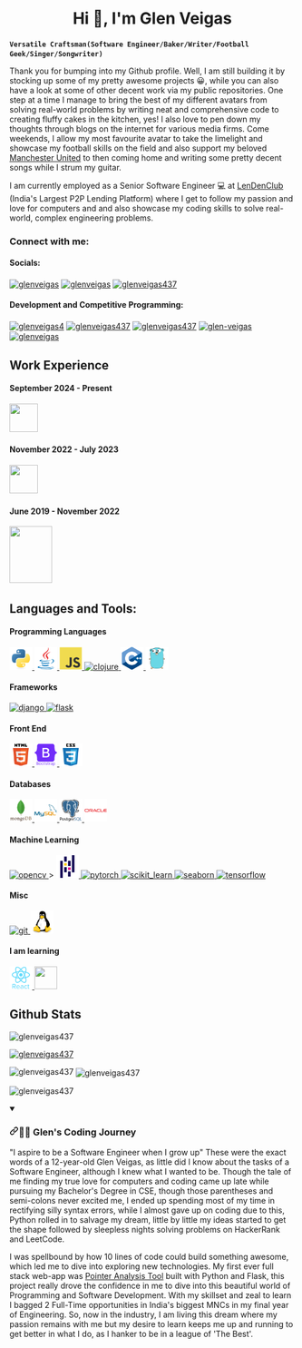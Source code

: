 <h1 align="center">Hi 👋, I'm Glen Veigas</h1>
<p align="left">
<strong>
  <code>Versatile Craftsman(Software Engineer/Baker/Writer/Football Geek/Singer/Songwriter)</code>
  </strong>
  
Thank you for bumping into my Github profile. Well, I am still building it by stocking up some of my pretty awesome projects 😀, while you can also have a look at some of other decent work via my public repositories. One step at a time I manage to bring the best of my different avatars from solving real-world problems by writing neat and comprehensive code to creating fluffy cakes in the kitchen, yes! I also love to pen down my thoughts through blogs on the internet for various media firms. Come weekends, I allow my most favourite avatar to take the limelight and showcase my football skills on the field and also support my beloved <a href="https://www.manutd.com/">Manchester United</a> to then coming home and writing some pretty decent songs while I strum my guitar. 
  
I am currently employed as a Senior Software Engineer 💻 at <a href="https://www.linkedin.com/company/lenden-club"> LenDenClub </a> (India's Largest P2P Lending Platform) where I get to follow my passion and love for computers and and also showcase my coding skills to solve real-world, complex engineering problems.
</p>

<h3 align="left">Connect with me:</h3>   

<h4 align="left">Socials: </h4>
<p align="left">
<a href="https://linkedin.com/in/glenveigas" target="blank"><img align="center" src="https://raw.githubusercontent.com/rahuldkjain/github-profile-readme-generator/master/src/images/icons/Social/linked-in-alt.svg" alt="glenveigas" height="30" width="40" /></a>
<a href="https://instagram.com/glenveigas" target="blank"><img align="center" src="https://raw.githubusercontent.com/rahuldkjain/github-profile-readme-generator/master/src/images/icons/Social/instagram.svg" alt="glenveigas" height="30" width="40" /></a>
<a href="https://twitter.com/glenveigas437" target="blank"><img align="center" src="https://raw.githubusercontent.com/rahuldkjain/github-profile-readme-generator/master/src/images/icons/Social/twitter.svg" alt="glenveigas437" height="30" width="40" /></a>
</p>

<h4 align="left">Development and Competitive Programming: </h4>
<p align="left">
<a href="https://www.leetcode.com/glenveigas4" target="blank"><img align="center" src="https://raw.githubusercontent.com/rahuldkjain/github-profile-readme-generator/master/src/images/icons/Social/leet-code.svg" alt="glenveigas4" height="30" width="40" /></a>
<a href="https://auth.geeksforgeeks.org/user/glenveigas437" target="blank"><img align="center" src="https://raw.githubusercontent.com/rahuldkjain/github-profile-readme-generator/master/src/images/icons/Social/geeks-for-geeks.svg" alt="glenveigas437" height="30" width="40" /></a>
<a href="https://www.hackerrank.com/glenveigas437" target="blank"><img align="center" src="https://raw.githubusercontent.com/rahuldkjain/github-profile-readme-generator/master/src/images/icons/Social/hackerrank.svg" alt="glenveigas437" height="30" width="40" /></a>
<a href="https://stackoverflow.com/users/glen-veigas" target="blank"><img align="center" src="https://raw.githubusercontent.com/rahuldkjain/github-profile-readme-generator/master/src/images/icons/Social/stack-overflow.svg" alt="glen-veigas" height="30" width="40" /></a>
<a href="https://kaggle.com/glenveigas" target="blank"><img align="center" src="https://raw.githubusercontent.com/rahuldkjain/github-profile-readme-generator/master/src/images/icons/Social/kaggle.svg" alt="glenveigas" height="30" width="40" /></a>
</p>



<h2 align="left">Work Experience</h2>

<h4>September 2024 - Present</h4>

<img src="https://github.com/user-attachments/assets/bf8ff7bc-e9c2-4a1d-ba45-56f6595ad9bd" width="50" height="50"></img>

<h4> November 2022 - July 2023</h4>

<img src="https://user-images.githubusercontent.com/31877827/205267176-e21f5258-6ce2-4bf1-8f7a-b359436e968e.svg" width="50" height="50"></img>

<h4>June 2019 - November 2022</h4>

<img src="https://user-images.githubusercontent.com/31877827/205268043-9d6f86c0-444f-4c24-9481-c50298d4d1b0.svg" width="75" height="100"></img>









<h2 align="left">Languages and Tools:</h2>

<h4>Programming Languages</h4>
<p align="left"> 
<a href="https://www.python.org" target="_blank" rel="noreferrer"> <img src="https://raw.githubusercontent.com/devicons/devicon/master/icons/python/python-original.svg" alt="python" width="40" height="40"/> </a> <a href="https://www.java.com" target="_blank" rel="noreferrer"> <img src="https://raw.githubusercontent.com/devicons/devicon/master/icons/java/java-original.svg" alt="java" width="40" height="40"/> </a> <a href="https://developer.mozilla.org/en-US/docs/Web/JavaScript" target="_blank" rel="noreferrer"> <img src="https://raw.githubusercontent.com/devicons/devicon/master/icons/javascript/javascript-original.svg" alt="javascript" width="40" height="40"/> </a>
<a href="https://clojure.org/" target="_blank" rel="noreferrer"> <img src="https://upload.wikimedia.org/wikipedia/commons/5/5d/Clojure_logo.svg" alt="clojure" width="40" height="40"/> </a> <a href="https://www.w3schools.com/cpp/" target="_blank" rel="noreferrer"> <img src="https://raw.githubusercontent.com/devicons/devicon/master/icons/cplusplus/cplusplus-original.svg" alt="cplusplus" width="40" height="40"/> </a>
<a href="https://golang.org" target="_blank" rel="noreferrer"> <img src="https://raw.githubusercontent.com/devicons/devicon/master/icons/go/go-original.svg" alt="go" width="40" height="40"/> </a>
</p>

<h4>Frameworks</h4>
<p align="left">
<a href="https://www.djangoproject.com/" target="_blank" rel="noreferrer"> <img src="https://cdn.worldvectorlogo.com/logos/django.svg" alt="django" width="40" height="40"/> </a> <a href="https://flask.palletsprojects.com/" target="_blank" rel="noreferrer"> <img src="https://www.vectorlogo.zone/logos/pocoo_flask/pocoo_flask-icon.svg" alt="flask" width="40" height="40"/> </a>
</p>


<h4>Front End</h4>
<p align="left">
<a href="https://www.w3.org/html/" target="_blank" rel="noreferrer"> <img src="https://raw.githubusercontent.com/devicons/devicon/master/icons/html5/html5-original-wordmark.svg" alt="html5" width="40" height="40"/> </a> <a href="https://getbootstrap.com" target="_blank" rel="noreferrer"> <img src="https://raw.githubusercontent.com/devicons/devicon/master/icons/bootstrap/bootstrap-plain-wordmark.svg" alt="bootstrap" width="40" height="40"/> </a><a href="https://www.w3schools.com/css/" target="_blank" rel="noreferrer"> <img src="https://raw.githubusercontent.com/devicons/devicon/master/icons/css3/css3-original-wordmark.svg" alt="css3" width="40" height="40"/> </a>  
</p>

<h4>Databases</h4>
<p align="left">
<a href="https://www.mongodb.com/" target="_blank" rel="noreferrer"> <img src="https://raw.githubusercontent.com/devicons/devicon/master/icons/mongodb/mongodb-original-wordmark.svg" alt="mongodb" width="40" height="40"/> </a> <a href="https://www.mysql.com/" target="_blank" rel="noreferrer"> <img src="https://raw.githubusercontent.com/devicons/devicon/master/icons/mysql/mysql-original-wordmark.svg" alt="mysql" width="40" height="40"/> </a> <a href="https://www.postgresql.org" target="_blank" rel="noreferrer"> <img src="https://raw.githubusercontent.com/devicons/devicon/master/icons/postgresql/postgresql-original-wordmark.svg" alt="postgresql" width="40" height="40"/> </a> <a href="https://www.oracle.com/" target="_blank" rel="noreferrer"> <img src="https://raw.githubusercontent.com/devicons/devicon/master/icons/oracle/oracle-original.svg" alt="oracle" width="40" height="40"/> </a>
</p>

<h4>Machine Learning</h4>
<p align="left">
<a href="https://opencv.org/" target="_blank" rel="noreferrer"> <img src="https://www.vectorlogo.zone/logos/opencv/opencv-icon.svg" alt="opencv" width="40" height="40"/> </a> > <a href="https://pandas.pydata.org/" target="_blank" rel="noreferrer"> <img src="https://raw.githubusercontent.com/devicons/devicon/2ae2a900d2f041da66e950e4d48052658d850630/icons/pandas/pandas-original.svg" alt="pandas" width="40" height="40"/> </a>   <a href="https://pytorch.org/" target="_blank" rel="noreferrer"> <img src="https://www.vectorlogo.zone/logos/pytorch/pytorch-icon.svg" alt="pytorch" width="40" height="40"/> </a>  <a href="https://scikit-learn.org/" target="_blank" rel="noreferrer"> <img src="https://upload.wikimedia.org/wikipedia/commons/0/05/Scikit_learn_logo_small.svg" alt="scikit_learn" width="40" height="40"/> </a> <a href="https://seaborn.pydata.org/" target="_blank" rel="noreferrer"> <img src="https://seaborn.pydata.org/_images/logo-mark-lightbg.svg" alt="seaborn" width="40" height="40"/> </a> <a href="https://www.tensorflow.org" target="_blank" rel="noreferrer"> <img src="https://www.vectorlogo.zone/logos/tensorflow/tensorflow-icon.svg" alt="tensorflow" width="40" height="40"/> </a> </p>

<h4>Misc</h4>
<p align="left">
<a href="https://git-scm.com/" target="_blank" rel="noreferrer"> <img src="https://www.vectorlogo.zone/logos/git-scm/git-scm-icon.svg" alt="git" width="40" height="40"/> </a>  <a href="https://www.linux.org/" target="_blank" rel="noreferrer"> <img src="https://raw.githubusercontent.com/devicons/devicon/master/icons/linux/linux-original.svg" alt="linux" width="40" height="40"/> </a>
</p>


<h4>I am learning</h4>
<p align="left">
<a href="https://reactjs.org/" target="_blank" rel="noreferrer"> <img src="https://raw.githubusercontent.com/devicons/devicon/master/icons/react/react-original-wordmark.svg" alt="react" width="40" height="40"/> </a> <a> <img src="https://user-images.githubusercontent.com/31877827/205277362-7a087869-b89f-4094-be54-aad93eec3afa.svg" width="40" height="40")</a>
</p>



<h2 align="left">Github Stats</h2>

<p align="left"> <img src="https://komarev.com/ghpvc/?username=glenveigas437&label=Profile%20views&color=0e75b6&style=flat" alt="glenveigas437" /> </p>

<p align="left"> <a href="https://github.com/ryo-ma/github-profile-trophy"><img src="https://github-profile-trophy.vercel.app/?username=glenveigas437" alt="glenveigas437" /></a> </p>


<p><img align="left" src="https://github-readme-stats.vercel.app/api/top-langs?username=glenveigas437&show_icons=true&locale=en&layout=compact" alt="glenveigas437" /></p>

<p>&nbsp;<img align="center" src="https://github-readme-stats.vercel.app/api?username=glenveigas437&show_icons=true&locale=en" alt="glenveigas437" /></p>

<p><img align="center" src="https://github-readme-streak-stats.herokuapp.com/?user=glenveigas437&" alt="glenveigas437" /></p>


<details open="">
 <summary><h3 dir="auto"><a id="user-content--forrests-coding-journey" class="anchor" aria-hidden="true" href="#-forrests-coding-journey"><svg class="octicon octicon-link" viewBox="0 0 16 16" version="1.1" width="16" height="16" aria-hidden="true"><path fill-rule="evenodd" d="M7.775 3.275a.75.75 0 001.06 1.06l1.25-1.25a2 2 0 112.83 2.83l-2.5 2.5a2 2 0 01-2.83 0 .75.75 0 00-1.06 1.06 3.5 3.5 0 004.95 0l2.5-2.5a3.5 3.5 0 00-4.95-4.95l-1.25 1.25zm-4.69 9.64a2 2 0 010-2.83l2.5-2.5a2 2 0 012.83 0 .75.75 0 001.06-1.06 3.5 3.5 0 00-4.95 0l-2.5 2.5a3.5 3.5 0 004.95 4.95l1.25-1.25a.75.75 0 00-1.06-1.06l-1.25 1.25a2 2 0 01-2.83 0z"></path></svg></a><g-emoji class="g-emoji" alias="man_technologist" fallback-src="https://github.githubassets.com/images/icons/emoji/unicode/1f468-1f4bb.png">👨&zwj;💻</g-emoji> Glen's Coding Journey</h3></summary>
<p align="left">
"I aspire to be a Software Engineer when I grow up"
These were the exact words of a 12-year-old Glen Veigas, as little did I know about the tasks of a Software Engineer, although I knew what I wanted to be. Though the tale of me finding my true love for computers and coding came up late while pursuing my Bachelor's Degree in CSE, though those parentheses and semi-colons never excited me, I ended up spending most of my time in rectifying silly syntax errors, while I almost gave up on coding due to this, Python rolled in to salvage my dream, little by little my ideas started to get the shape followed by sleepless nights solving problems on HackerRank and LeetCode. 

I was spellbound by how 10 lines of code could build something awesome, which led me to dive into exploring new technologies. My first ever full stack web-app was [Pointer Analysis Tool](https://github.com/glenveigas437/PointerAnalysisTool) built with Python and Flask, this project really drove the confidence in me to dive into this beautiful world of Programming and Software Development. With my skillset and zeal to learn I bagged 2 Full-Time opportunities in India's biggest MNCs in my final year of Engineering. So, now in the industry, I am living this dream where my passion remains with me but my desire to learn keeps me up and running to get better in what I do, as I hanker to be in a league of 'The Best'. 
 
</p>
